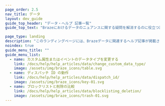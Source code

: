 ```yaml
---
page_order: 2.5
nav_title: データ
layout: dev_guide
guide_top_header: "データ・ヘルプ 記事一覧"
guide_top_text: "Brazeにおけるデータのニュアンスに関する疑問を解消するのに役立つ記事をチェックしよう。<br><br> データ全般に関するより一般的な情報については、<a href='/docs/user_guide/data_and_analytics/'>データ＆アナリティクスの</a>記事をご覧いただきたい！"

page_type: landing
description: "このランディングページには、Brazeデータに関連するヘルプ記事が掲載されている。"
noindex: true
guide_menu_title: ""
guide_menu_list:
  - name: カスタム属性またはイベントのデータタイプを変更する
    link: /docs/help/help_articles/data/change_custom_data_type/
    image: /assets/img/braze_icons/table.svg
  - name: ディスパッチ ID の動作
    link: /docs/help/help_articles/data/dispatch_id/
    image: /assets/img/braze_icons/key-01.svg
  - name: ブロックリストと削除の比較
    link: /docs/help/help_articles/data/blocklisting_deletion/
    image: /assets/img/braze_icons/trash-01.svg
---
```

